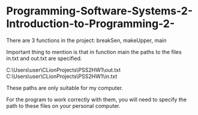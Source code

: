 # Programming-Software-Systems-2-Introduction-to-Programming-2-

There are 3 functions in the project:
breakSen, makeUpper, main

Important thing to mention is that in function main the paths to the files in.txt and out.txt are specified.

C:\\Users\\user\\CLionProjects\\PSS2HW1\\out.txt
C:\\Users\\user\\CLionProjects\\PSS2HW1\\in.txt

These paths are only suitable for my computer.

For the program to work correctly with them, you will need to specify the path to these files on your personal computer.

